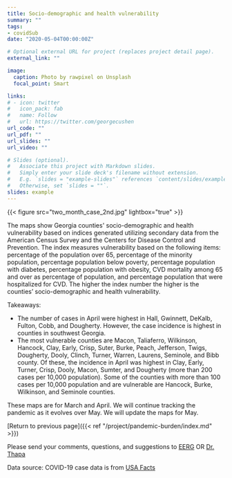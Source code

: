 ```yaml
---
title: Socio-demographic and health vulnerability
summary: ""
tags:
- covidSub
date: "2020-05-04T00:00:00Z"

# Optional external URL for project (replaces project detail page).
external_link: ""

image:
  caption: Photo by rawpixel on Unsplash
  focal_point: Smart

links:
# - icon: twitter
#   icon_pack: fab
#   name: Follow
#   url: https://twitter.com/georgecushen
url_code: ""
url_pdf: ""
url_slides: ""
url_video: ""

# Slides (optional).
#   Associate this project with Markdown slides.
#   Simply enter your slide deck's filename without extension.
#   E.g. `slides = "example-slides"` references `content/slides/example-slides.md`.
#   Otherwise, set `slides = ""`.
slides: example
---
```


{{< figure src="two_month_case_2nd.jpg" lightbox="true" >}}

The maps show Georgia counties' socio-demographic and health vulnerability based on indices generated utilizing secondary data from the American Census Survey and the Centers for Disease Control and Prevention. The index measures vulnerability based on the following items: percentage of the population over 65, percentage of the minority population, percentage population below poverty, percentage population with diabetes, percentage population with obesity, CVD mortality among 65 and over as percentage of population, and percentage population that were hospitalized for CVD. The higher the index number the higher is the counties’ socio-demographic and health vulnerability.

Takeaways:

* The number of cases in April were highest in Hall, Gwinnett, DeKalb, Fulton, Cobb, and Dougherty. However, the case incidence is highest in counties in southwest Georgia. 
* The most vulnerable counties are Macon, Taliaferro, Wilkinson, Hancock, Clay, Early, Crisp, Suter, Burke, Peach, Jefferson, Twigs, Dougherty, Dooly, Clinch, Turner, Warren, Laurens, Seminole, and Bibb county. Of these, the incidence in April was highest in Clay, Early, Turner, Crisp, Dooly, Macon, Sumter, and Dougherty (more than 200 cases per 10,000 population). Some of the counties with more than 100 cases per 10,000 population and are vulnerable are Hancock, Burke, Wilkinson, and Seminole counties.

These maps are for March and April. We will continue tracking the pandemic as it evolves over May. We will update the maps for May.


[Return to previous page]({{< ref "/project/pandemic-burden/index.md" >}})

Please send your comments, questions, and suggestions to [EERG](mailto:eerg@uga.edu) OR [Dr. Thapa](mailto:jrthapa@uga.edu)

Data source: 
COVID-19 case data is from <a href="http://usafacts.org" target="_blank">USA Facts</a>



